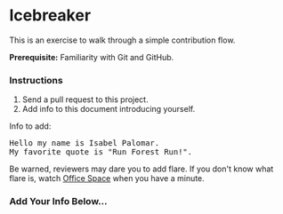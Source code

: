 # Icebreaker

This is an exercise to walk through a simple contribution flow.

**Prerequisite:** Familiarity with Git and GitHub.

### Instructions

1. Send a pull request to this project.
2. Add info to this document introducing yourself.

Info to add:

<pre>
Hello my name is Isabel Palomar.
My favorite quote is "Run Forest Run!".
</pre>

Be warned, reviewers may dare you to add flare. If you don't know what flare is, watch [Office Space](https://en.wikipedia.org/wiki/Office_Space) when you have a minute.

### Add Your Info Below...
